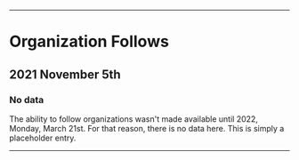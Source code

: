 
***

# Organization Follows

## 2021 November 5th

### No data

The ability to follow organizations wasn't made available until 2022, Monday, March 21st. For that reason, there is no data here. This is simply a placeholder entry.

***
